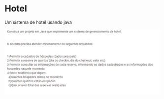 # Hotel
Um sistema de hotel usando java

![](https://github.com/DiegoLins10/Hotel/blob/master/projeto.png)
